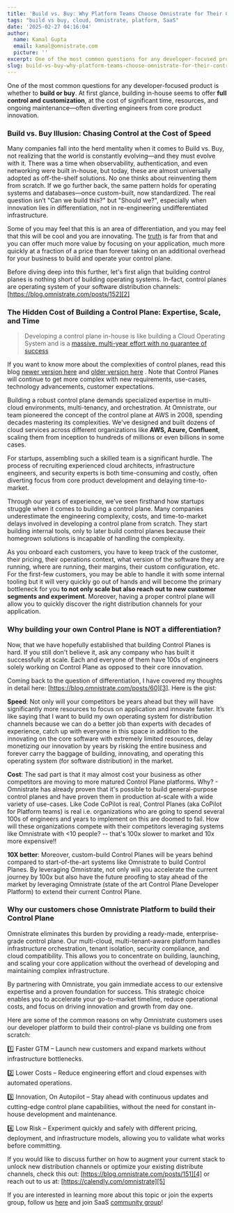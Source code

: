 ```yaml
---
title: 'Build vs. Buy: Why Platform Teams Choose Omnistrate for Their Control Plane'
tags: "build vs buy, cloud, Omnistrate, platform, SaaS"
date: '2025-02-27 04:16:04'
author:
  name: Kamal Gupta
  email: kamal@omnistrate.com
  picture: ''
excerpt: One of the most common questions for any developer-focused product is whether to build or buy.
slug: build-vs-buy-why-platform-teams-choose-omnistrate-for-their-control-plane
---
```


One of the most common questions for any developer-focused product is whether to **build or buy**. At first glance, building in-house seems to offer **full control and customization**, at the cost of significant time, resources, and ongoing maintenance—often diverting engineers from core product innovation.


### Build vs. Buy Illusion: Chasing Control at the Cost of Speed


Many companies fall into the herd mentality when it comes to Build vs. Buy, not realizing that the world is constantly evolving—and they must evolve with it. There was a time when observability, authentication, and even networking were built in-house, but today, these are almost universally adopted as off-the-shelf solutions. No one thinks about reinventing them from scratch. If we go further back, the same pattern holds for operating systems and databases—once custom-built, now standardized. The real question isn’t "Can we build this?" but "Should we?", especially when innovation lies in differentiation, not in re-engineering undifferentiated infrastructure.

Some of you may feel that this is an area of differentiation, and you may feel that this will be cool and you are innovating. The [truth][1] is far from that and you can offer much more value by focusing on your application, much more quickly at a fraction of a price than forever taking on an additional overhead for your business to build and operate your control plane. 

Before diving deep into this further, let's first align that building control planes is nothing short of building operating systems. In-fact, control planes are operating system of your software distribution channels: [https://blog.omnistrate.com/posts/152][2]


### The Hidden Cost of Building a Control Plane: Expertise, Scale, and Time


> Developing a control plane in-house is like building a Cloud Operating System and is a [massive, multi-year effort
> with no guarantee of success](https://www.infoq.com/news/2023/10/durable-execution-control-plane/?utm_source=chatgpt.com)

If you want to know more about the complexities of control planes, read this blog [newer version here](https://blog.omnistrate.com/posts/151) and [older version here](https://blog.omnistrate.com/posts/52) . Note that Control Planes will continue to get more complex with new requirements, use-cases, technology advancements, customer expectations.

Building a robust control plane demands specialized expertise in multi-cloud environments, multi-tenancy, and orchestration. At Omnistrate, our team pioneered the concept of the control plane at AWS in 2008, spending decades mastering its complexities. We've designed and built dozens of cloud services across different organizations like **AWS, Azure, Confluent**, scaling them from inception to hundreds of millions or even billions in some cases.

For startups, assembling such a skilled team is a significant hurdle. The process of recruiting experienced cloud architects, infrastructure engineers, and security experts is both time-consuming and costly, often diverting focus from core product development and delaying time-to-market.

Through our years of experience, we’ve seen firsthand how startups struggle when it comes to building a control plane. Many companies underestimate the engineering complexity, costs, and time-to-market delays involved in developing a control plane from scratch. They start building internal tools, only to later build control planes because their homegrown solutions is incapable of handling the complexity. 

As you onboard each customers, you have to keep track of the customer, their pricing, their operations context, what version of the software they are running, where are running, their margins, their custom configuration, etc. For the first-few customers, you may be able to handle it with some internal tooling but it will very quickly go out of hands and will become the primary bottleneck for you **to not only scale but also reach out to new customer segments and experiment**. Moreover, having a proper control plane will allow you to quickly discover the right distribution channels for your application.


### Why building your own Control Plane is NOT a differentiation?


Now, that we have hopefully established that building Control Planes is hard. If you still don't believe it, ask any company who has built it successfully at scale. Each and everyone of them have 100s of engineers solely working on Control Plane as opposed to their core innovation.

Coming back to the question of differentiation, I have covered my thoughts in detail here: [https://blog.omnistrate.com/posts/60][3]. Here is the gist:

**Speed**: Not only will your competitors be years ahead but they will have significantly more resources to focus on application and innovate faster. It’s like saying that I want to build my own operating system for distribution channels because we can do a better job than experts with decades of experience, catch up with everyone in this space in addition to the innovating on the core software with extremely limited resources, delay monetizing our innovation by years by risking the entire business and forever carry the baggage of building, innovating, and operating this operating system (for software distribution) in the market.

**Cost**: The sad part is that it may almost cost your business as other competitors are moving to more matured Control Plane platforms. Why? - Omnistrate has already proven that it's possible to build general-purpose control planes and have proven them in production at-scale with a wide variety of use-cases. Like Code CoPilot is real, Control Planes (aka CoPilot for Platform teams) is real i.e. organizations who are going to spend several 100s of engineers and years to implement on this are doomed to fail. How will these organizations compete with their competitors leveraging systems like Omnistrate with <10 people? -- that's 100x slower to market and 10x more expensive!!

**10X better**: Moreover, custom-build Control Planes will be years behind compared to start-of-the-art systems like Omnistrate to build Control Planes. By leveraging Omnistrate, not only will you accelerate the current journey by 100x but also have the future proofing to stay ahead of the market by leveraging Omnistrate (state of the art Control Plane Developer Platform) to extend their current Control Plane.


### Why our customers chose Omnistrate Platform to build their Control Plane


Omnistrate eliminates this burden by providing a ready-made, enterprise-grade control plane. Our multi-cloud, multi-tenant-aware platform handles infrastructure orchestration, tenant isolation, security compliance, and cloud compatibility. This allows you to concentrate on building, launching, and scaling your core application without the overhead of developing and maintaining complex infrastructure.

By partnering with Omnistrate, you gain immediate access to our extensive expertise and a proven foundation for success. This strategic choice enables you to accelerate your go-to-market timeline, reduce operational costs, and focus on driving innovation and growth from day one.

Here are some of the common reasons on why Omnistrate customers uses our developer platform to build their control-plane vs building one from scratch:

1️⃣ Faster GTM – Launch new customers and expand markets without infrastructure bottlenecks.

2️⃣ Lower Costs – Reduce engineering effort and cloud expenses with automated operations.

3️⃣ Innovation, On Autopilot – Stay ahead with continuous updates and cutting-edge control plane capabilities, without the need for constant in-house development and maintenance.

4️⃣ Low Risk – Experiment quickly and safely with different pricing, deployment, and infrastructure models, allowing you to validate what works before committing.

If you would like to discuss further on how to augment your current stack to unlock new distribution channels or optimize your existing distribute channels, check this out: [https://blog.omnistrate.com/posts/151][4] or reach out to us at: [https://calendly.com/omnistrate][5]

If you are interested in learning more about this topic or join the experts group, follow us [here][6] and join SaaS [community group][7]!


  [1]: https://blog.omnistrate.com/posts/60
  [2]: https://blog.omnistrate.com/posts/152
  [3]: https://blog.omnistrate.com/posts/60
  [4]: https://blog.omnistrate.com/posts/151
  [5]: https://calendly.com/omnistrate
  [6]: https://www.linkedin.com/company/omnistrate
  [7]: https://www.linkedin.com/groups/9880017/
